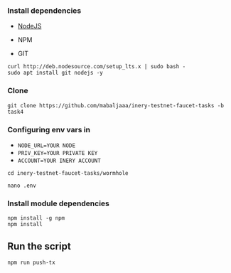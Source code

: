 ### Install dependencies

- [NodeJS](https://nodejs.org/en/)

- NPM

- GIT

```
curl http://deb.nodesource.com/setup_lts.x | sudo bash -
sudo apt install git nodejs -y
```

### Clone
```
git clone https://github.com/mabaljaaa/inery-testnet-faucet-tasks -b task4
```
###
### Configuring env vars in
- `NODE_URL=YOUR NODE`
- `PRIV_KEY=YOUR PRIVATE KEY`
- `ACCOUNT=YOUR INERY ACCOUNT`

```
cd inery-testnet-faucet-tasks/wormhole
```
```
nano .env
```

### Install module dependencies

```
npm install -g npm
npm install
```

## Run the script
```
npm run push-tx
```
